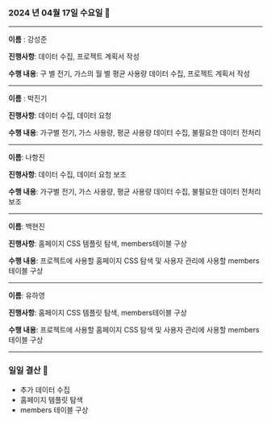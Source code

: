 ### 2024 년 04월 17일 수요일 📅

---

**이름** : 강성준

**진행사항**:  데이터 수집, 프로젝트 계획서 작성 

**수행 내용**:  구 별 전기, 가스의 월 별 평균 사용량 데이터 수집, 프로젝트 계획서 작성

---

**이름** : 박진기

**진행사항**:  데이터 수집, 데이터 요청

**수행 내용**: 가구별 전기, 가스 사용량, 평균 사용량 데이터 수집, 불필요한 데이터 전처리

---

**이름**: 나항진

**진행사항**: 데이터 수집, 데이터 요청 보조

**수행 내용**: 가구별 전기, 가스 사용량, 평균 사용량 데이터 수집, 불필요한 데이터 전처리 보조

---

**이름**: 백현진

**진행사항**:  홈페이지 CSS 템플릿 탐색, members테이블 구상 

**수행 내용**:  프로젝트에 사용할 홈페이지 CSS 탐색 및 사용자 관리에 사용할 members 테이블 구상

---

**이름**: 유하영

**진행사항**: 홈페이지 CSS 템플릿 탐색, members테이블 구상 

**수행 내용**: 프로젝트에 사용할 홈페이지 CSS 탐색 및 사용자 관리에 사용할 members 테이블 구상

---

### 일일 결산 📝

- 추가 데이터 수집
- 홈페이지 템플릿 탐색
- members 테이블 구상